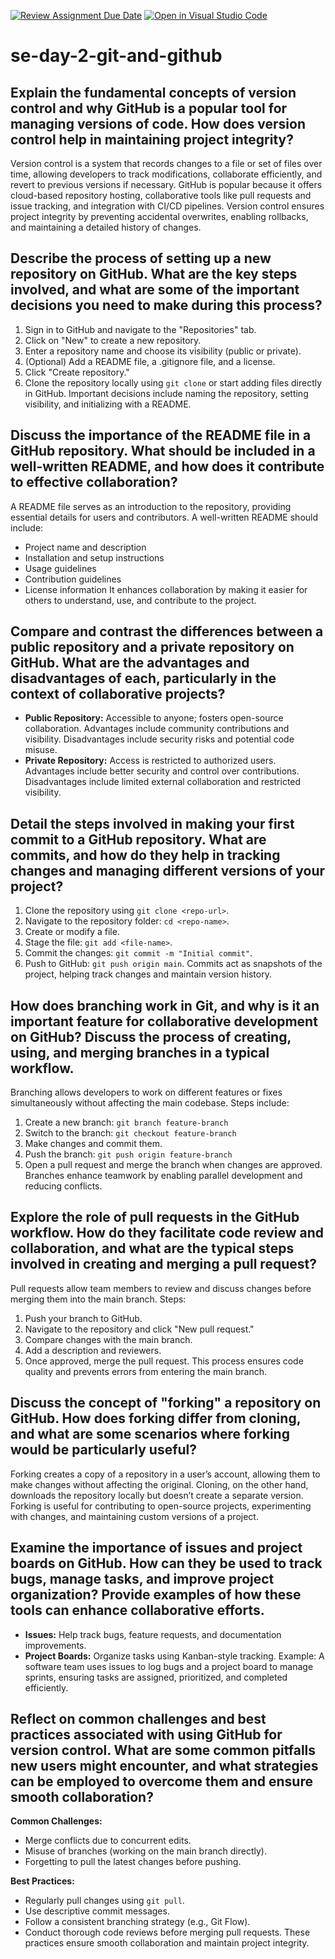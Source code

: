 [![Review Assignment Due Date](https://classroom.github.com/assets/deadline-readme-button-22041afd0340ce965d47ae6ef1cefeee28c7c493a6346c4f15d667ab976d596c.svg)](https://classroom.github.com/a/8wgCKhpZ)
[![Open in Visual Studio Code](https://classroom.github.com/assets/open-in-vscode-2e0aaae1b6195c2367325f4f02e2d04e9abb55f0b24a779b69b11b9e10269abc.svg)](https://classroom.github.com/online_ide?assignment_repo_id=18923384&assignment_repo_type=AssignmentRepo)
# se-day-2-git-and-github
## Explain the fundamental concepts of version control and why GitHub is a popular tool for managing versions of code. How does version control help in maintaining project integrity?
Version control is a system that records changes to a file or set of files over time, allowing developers to track modifications, collaborate efficiently, and revert to previous versions if necessary. GitHub is popular because it offers cloud-based repository hosting, collaborative tools like pull requests and issue tracking, and integration with CI/CD pipelines. Version control ensures project integrity by preventing accidental overwrites, enabling rollbacks, and maintaining a detailed history of changes.

## Describe the process of setting up a new repository on GitHub. What are the key steps involved, and what are some of the important decisions you need to make during this process?
1. Sign in to GitHub and navigate to the "Repositories" tab.
2. Click on "New" to create a new repository.
3. Enter a repository name and choose its visibility (public or private).
4. (Optional) Add a README file, a .gitignore file, and a license.
5. Click "Create repository."
6. Clone the repository locally using `git clone` or start adding files directly in GitHub.
Important decisions include naming the repository, setting visibility, and initializing with a README.

## Discuss the importance of the README file in a GitHub repository. What should be included in a well-written README, and how does it contribute to effective collaboration?
A README file serves as an introduction to the repository, providing essential details for users and contributors. A well-written README should include:
- Project name and description
- Installation and setup instructions
- Usage guidelines
- Contribution guidelines
- License information
It enhances collaboration by making it easier for others to understand, use, and contribute to the project.

## Compare and contrast the differences between a public repository and a private repository on GitHub. What are the advantages and disadvantages of each, particularly in the context of collaborative projects?
- **Public Repository:** Accessible to anyone; fosters open-source collaboration. Advantages include community contributions and visibility. Disadvantages include security risks and potential code misuse.
- **Private Repository:** Access is restricted to authorized users. Advantages include better security and control over contributions. Disadvantages include limited external collaboration and restricted visibility.

## Detail the steps involved in making your first commit to a GitHub repository. What are commits, and how do they help in tracking changes and managing different versions of your project?
1. Clone the repository using `git clone <repo-url>`.
2. Navigate to the repository folder: `cd <repo-name>`.
3. Create or modify a file.
4. Stage the file: `git add <file-name>`.
5. Commit the changes: `git commit -m "Initial commit"`.
6. Push to GitHub: `git push origin main`.
Commits act as snapshots of the project, helping track changes and maintain version history.

## How does branching work in Git, and why is it an important feature for collaborative development on GitHub? Discuss the process of creating, using, and merging branches in a typical workflow.
Branching allows developers to work on different features or fixes simultaneously without affecting the main codebase. Steps include:
1. Create a new branch: `git branch feature-branch`
2. Switch to the branch: `git checkout feature-branch`
3. Make changes and commit them.
4. Push the branch: `git push origin feature-branch`
5. Open a pull request and merge the branch when changes are approved.
Branches enhance teamwork by enabling parallel development and reducing conflicts.

## Explore the role of pull requests in the GitHub workflow. How do they facilitate code review and collaboration, and what are the typical steps involved in creating and merging a pull request?
Pull requests allow team members to review and discuss changes before merging them into the main branch. Steps:
1. Push your branch to GitHub.
2. Navigate to the repository and click "New pull request."
3. Compare changes with the main branch.
4. Add a description and reviewers.
5. Once approved, merge the pull request.
This process ensures code quality and prevents errors from entering the main branch.

## Discuss the concept of "forking" a repository on GitHub. How does forking differ from cloning, and what are some scenarios where forking would be particularly useful?
Forking creates a copy of a repository in a user’s account, allowing them to make changes without affecting the original. Cloning, on the other hand, downloads the repository locally but doesn’t create a separate version. Forking is useful for contributing to open-source projects, experimenting with changes, and maintaining custom versions of a project.

## Examine the importance of issues and project boards on GitHub. How can they be used to track bugs, manage tasks, and improve project organization? Provide examples of how these tools can enhance collaborative efforts.
- **Issues:** Help track bugs, feature requests, and documentation improvements.
- **Project Boards:** Organize tasks using Kanban-style tracking.
Example: A software team uses issues to log bugs and a project board to manage sprints, ensuring tasks are assigned, prioritized, and completed efficiently.

## Reflect on common challenges and best practices associated with using GitHub for version control. What are some common pitfalls new users might encounter, and what strategies can be employed to overcome them and ensure smooth collaboration?
**Common Challenges:**
- Merge conflicts due to concurrent edits.
- Misuse of branches (working on the main branch directly).
- Forgetting to pull the latest changes before pushing.

**Best Practices:**
- Regularly pull changes using `git pull`.
- Use descriptive commit messages.
- Follow a consistent branching strategy (e.g., Git Flow).
- Conduct thorough code reviews before merging pull requests.
These practices ensure smooth collaboration and maintain project integrity.
